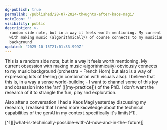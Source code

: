 ```yaml
---
dg-publish: true
permalink: /published/28-07-2024-thoughts-after-kaos-magi/
noteIcon: ''
visibility: public
description: >-
  random side note, but in a way it feels worth mentioning. My current obsession
  with making music (algorithmically) of course connects to my musician
  background 
updated: '2025-10-15T21:01:33.999Z'
---
```

This is a random side note, but in a way it feels worth mentioning. My current obsession with making music (algorithmically) obviously connects to my music background (orchestra + French Horn) but also is a way of expressing lots of feeling (in combination with visuals also). I believe that this is, in a way a sense world-building - I want to channel some of this joy and obsession into the 'art' ([[my-practice]]) of the PhD. I don't want the research of it to strangle the fun, play and exploration. 

Also after a conversation I had a Kaos Magi yesterday discussing my research, I realised that I need more knowledge about the technical capabilities of the genAI in my context, specifically it's limits[^1].

[^1][[what-is-technically-possible-with-AI-now-and-in-the- future]] 